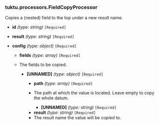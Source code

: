 ### tuktu.processors.FieldCopyProcessor
Copies a (nested) field to the top under a new result name.

  * **id** *(type: string)* `[Required]`

  * **result** *(type: string)* `[Required]`

  * **config** *(type: object)* `[Required]`

    * **fields** *(type: array)* `[Required]`
    - The fields to be copied.

      * **[UNNAMED]** *(type: object)* `[Required]`

        * **path** *(type: array)* `[Required]`
        - The path at which the value is located. Leave empty to copy the whole datum.

          * **[UNNAMED]** *(type: string)* `[Required]`

        * **result** *(type: string)* `[Required]`
        - The result name the value will be copied to.

